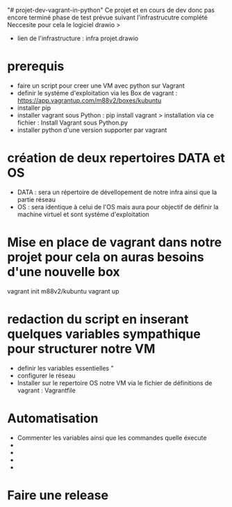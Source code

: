 "# projet-dev-vagrant-in-python" 
Ce projet et en cours de dev donc pas encore terminé phase de test prévue suivant l'infrastrucutre complété 
Neccesite pour cela le logiciel drawio >  
- lien de l'infrastructure : infra projet.drawio 

# prerequis 
- faire un script pour creer une VM avec python sur Vagrant 
- definir le systéme d'exploitation via les Box de vagrant : https://app.vagrantup.com/m88v2/boxes/kubuntu
- installer pip 
- installer vagrant sous Python : pip install vagrant > installation via ce fichier : Install Vagrant sous Python.py
- installer python d'une version supporter par vagrant 

# création de deux repertoires DATA et OS 
- DATA : sera un répertoire de dévellopement de notre infra ainsi que la partie réseau
- OS : sera identique à celui de l'OS mais aura pour objectif de définir la machine virtuel et sont systéme d'exploitation

# Mise en place de vagrant dans notre projet pour cela on auras besoins d'une nouvelle box 
vagrant init m88v2/kubuntu
vagrant up

# redaction du script en inserant quelques variables sympathique pour structurer notre VM 

- definir les variables essentielles "
- configurer le réseau 
- Installer sur le repertoire OS notre VM via le fichier de définitions de vagrant : Vagrantfile 
# Automatisation
- Commenter les variables ainsi que les commandes quelle éxecute
-
-
-
-
# Faire une release


